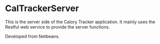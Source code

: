 # CalTrackerServer

This is the server side of the Calory Tracker application. It mainly uses the Restful web service to provide the server functions.

Developed from Netbeans.

